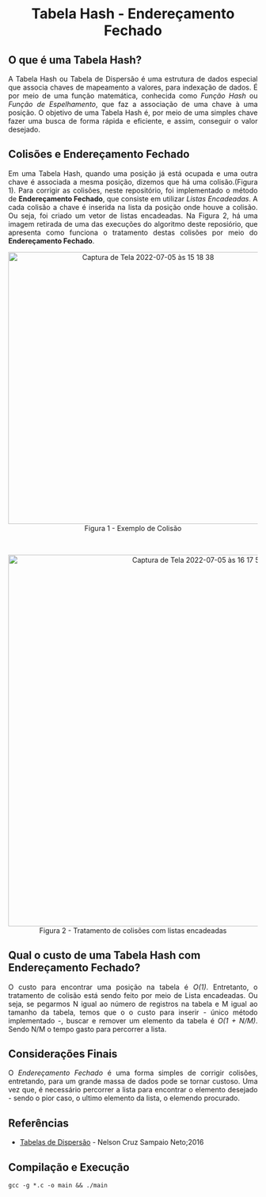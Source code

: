 <h1 align = "center" >Tabela Hash - Endereçamento Fechado</h1>

 <h2> O que é uma Tabela Hash?</h2>
 
 <p align = "justify">
      A Tabela Hash ou Tabela de Dispersão é uma estrutura de dados especial que associa chaves de mapeamento a valores, para indexação de dados. É por meio de uma função matemática, conhecida como <i>Função Hash</i> ou <i>Função de Espelhamento</i>, que faz a associação de uma chave à uma posição. O objetivo de uma Tabela Hash é, por meio de uma simples chave fazer uma busca de forma rápida e eficiente, e assim, conseguir o valor desejado.<br>
      </p>

<h2>Colisões e Endereçamento Fechado</h2>
<p align = "justify">
      Em uma Tabela Hash, quando uma posição já está ocupada e uma outra chave é associada a mesma posição, dizemos que há uma colisão.(Figura 1). Para corrigir as colisões, neste repositório, foi implementado o método de <b>Endereçamento Fechado</b>, que consiste em utilizar <i>Listas Encadeadas</i>. A cada colisão a chave é inserida na lista da posição onde houve a colisão. Ou seja, foi criado um vetor de listas encadeadas. Na Figura 2, há uma imagem retirada de uma das execuções do algoritmo deste reposiório, que apresenta como funciona o tratamento destas colisões por meio do <b>Endereçamento Fechado</b>.
      </p>

<p align = "center">
 <img width="549" alt="Captura de Tela 2022-07-05 às 15 18 38" src="https://user-images.githubusercontent.com/103065659/177391870-5f4e5f51-fe2b-45c1-b664-2e524a68fe98.png"><br>
Figura 1 - Exemplo de Colisão
</p>

<br>

 <p align = "center">
 <img width="750" alt="Captura de Tela 2022-07-05 às 16 17 55" src="https://user-images.githubusercontent.com/103065659/177399741-3fac9486-b934-4d4b-8038-f7e12518b50c.png"><br>
Figura 2 - Tratamento de colisões com listas encadeadas<br>
</p>

<h2>Qual o custo de uma Tabela Hash com Endereçamento Fechado?</h2>
<p align = "justify">
        O custo para encontrar uma posição na tabela é <i>O(1)</i>. Entretanto, o tratamento de colisão está sendo feito por meio de Lista encadeadas. Ou seja, se pegarmos N igual ao número de registros na tabela e M igual ao tamanho da tabela, temos que o o custo para inserir - único método implementado -, buscar e remover um elemento da tabela é <i>O(1 + N/M)</i>. Sendo N/M o tempo gasto para percorrer a lista.
        </p>
        
<h2>Considerações Finais</h2>
<p align = "justify">
        O <i>Endereçamento Fechado</i> é uma forma simples de corrigir colisões, entretando, para um grande massa de dados pode se tornar custoso. Uma vez que, é necessário percorrer a lista para encontrar o elemento desejado - sendo o pior caso, o ultimo elemento da lista, o elemendo procurado.
        </p>

<h2>Referências</h2>
<p align = "justify">
        <ul>
        <li><a = href = "https://www2.unifap.br/furtado/files/2016/11/Aula7.pdf">Tabelas de Dispersão</a> - Nelson Cruz Sampaio Neto;2016</li>
        </ul>
        </p>

<h2>Compilação e Execução</h2>

````
gcc -g *.c -o main && ./main
````

